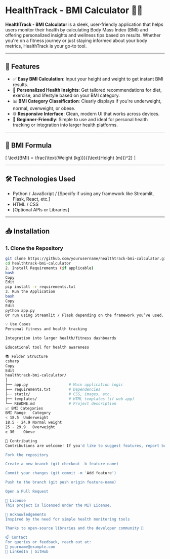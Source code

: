 # HealthTrack - BMI Calculator 🧮💪

**HealthTrack - BMI Calculator** is a sleek, user-friendly application that helps users monitor their health by calculating Body Mass Index (BMI) and offering personalized insights and wellness tips based on results. Whether you're on a fitness journey or just staying informed about your body metrics, HealthTrack is your go-to tool.

---

## 🚀 Features

- ✅ **Easy BMI Calculation**: Input your height and weight to get instant BMI results.
- 🧠 **Personalized Health Insights**: Get tailored recommendations for diet, exercise, and lifestyle based on your BMI category.
- 📊 **BMI Category Classification**: Clearly displays if you're underweight, normal, overweight, or obese.
- 🌐 **Responsive Interface**: Clean, modern UI that works across devices.
- 🌱 **Beginner-Friendly**: Simple to use and ideal for personal health tracking or integration into larger health platforms.

---
## 🧠 BMI Formula

\[
\text{BMI} = \frac{\text{Weight (kg)}}{(\text{Height (m)})^2}
\]

---

## 🛠️ Technologies Used

- Python / JavaScript / [Specify if using any framework like Streamlit, Flask, React, etc.]
- HTML / CSS
- [Optional APIs or Libraries]

---

## 📥 Installation

### 1. Clone the Repository
```bash
git clone https://github.com/yourusername/healthtrack-bmi-calculator.git
cd healthtrack-bmi-calculator
2. Install Requirements (if applicable)
bash
Copy
Edit
pip install -r requirements.txt
3. Run the Application
bash
Copy
Edit
python app.py
Or run using Streamlit / Flask depending on the framework you’ve used.

💡 Use Cases
Personal fitness and health tracking

Integration into larger health/fitness dashboards

Educational tool for health awareness

📚 Folder Structure
csharp
Copy
Edit
healthtrack-bmi-calculator/
│
├── app.py                  # Main application logic
├── requirements.txt        # Dependencies
├── static/                 # CSS, images, etc.
├── templates/              # HTML templates (if web app)
└── README.md               # Project description
📈 BMI Categories
BMI Range	Category
< 18.5	Underweight
18.5 - 24.9	Normal weight
25 - 29.9	Overweight
≥ 30	Obese

🤝 Contributing
Contributions are welcome! If you'd like to suggest features, report bugs, or submit a pull request:

Fork the repository

Create a new branch (git checkout -b feature-name)

Commit your changes (git commit -m 'Add feature')

Push to the branch (git push origin feature-name)

Open a Pull Request

📄 License
This project is licensed under the MIT License.

🙌 Acknowledgements
Inspired by the need for simple health monitoring tools

Thanks to open-source libraries and the developer community 💙

📫 Contact
For queries or feedback, reach out at:
📧 yourname@example.com
🔗 LinkedIn | GitHub

